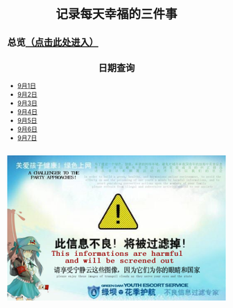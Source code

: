 # <center>记录每天幸福的三件事</center>

## 总览[（点击此处进入）](markdown/all.md)

## <center>日期查询</center>

- [9月1日](markdown/0901.md)
- [9月2日](markdown/0902.md)
- [9月3日](markdown/0903.md)
- [9月4日](markdown/0904.md)
- [9月5日](markdown/0905.md)
- [9月6日](markdown/0906.md)
- [9月7日](markdown/0907.md)

<br/>
<center><img src="assets/Image/R-C.png"></center>
